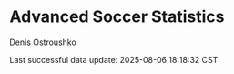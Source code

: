 # Advanced Soccer Statistics
Denis Ostroushko

<!-- gfm -->

Last successful data update: 2025-08-06 18:18:32 CST

